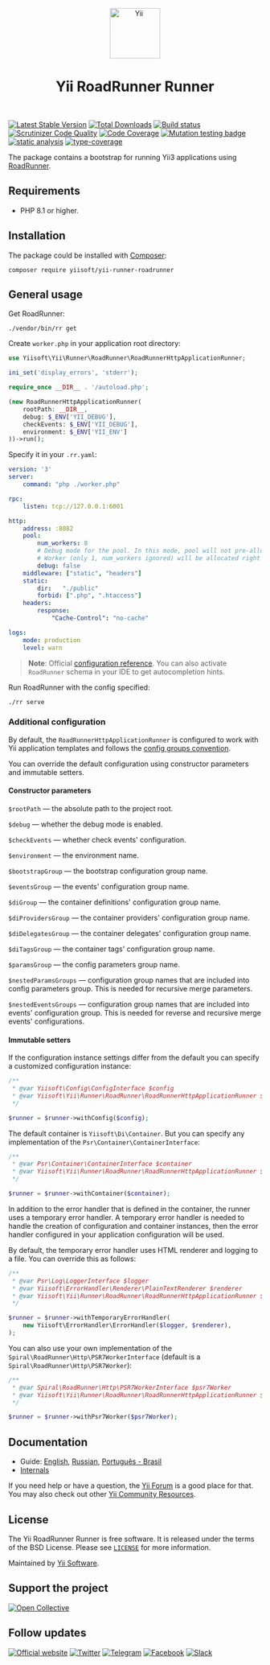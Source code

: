 <p align="center">
    <a href="https://github.com/yiisoft" target="_blank">
        <img src="https://yiisoft.github.io/docs/images/yii_logo.svg" height="100px" alt="Yii">
    </a>
    <h1 align="center">Yii RoadRunner Runner</h1>
    <br>
</p>

[![Latest Stable Version](https://poser.pugx.org/yiisoft/yii-runner-roadrunner/v/stable.png)](https://packagist.org/packages/yiisoft/yii-runner-roadrunner)
[![Total Downloads](https://poser.pugx.org/yiisoft/yii-runner-roadrunner/downloads.png)](https://packagist.org/packages/yiisoft/yii-runner-roadrunner)
[![Build status](https://github.com/yiisoft/yii-runner-roadrunner/workflows/build/badge.svg)](https://github.com/yiisoft/yii-runner-roadrunner/actions?query=workflow%3Abuild)
[![Scrutinizer Code Quality](https://scrutinizer-ci.com/g/yiisoft/yii-runner-roadrunner/badges/quality-score.png?b=master)](https://scrutinizer-ci.com/g/yiisoft/yii-runner-roadrunner/?branch=master)
[![Code Coverage](https://scrutinizer-ci.com/g/yiisoft/yii-runner-roadrunner/badges/coverage.png?b=master)](https://scrutinizer-ci.com/g/yiisoft/yii-runner-roadrunner/?branch=master)
[![Mutation testing badge](https://img.shields.io/endpoint?style=flat&url=https%3A%2F%2Fbadge-api.stryker-mutator.io%2Fgithub.com%2Fyiisoft%2Fyii-runner-roadrunner%2Fmaster)](https://dashboard.stryker-mutator.io/reports/github.com/yiisoft/yii-runner-roadrunner/master)
[![static analysis](https://github.com/yiisoft/yii-runner-roadrunner/workflows/static%20analysis/badge.svg)](https://github.com/yiisoft/yii-runner-roadrunner/actions?query=workflow%3A%22static+analysis%22)
[![type-coverage](https://shepherd.dev/github/yiisoft/yii-runner-roadrunner/coverage.svg)](https://shepherd.dev/github/yiisoft/yii-runner-roadrunner)

The package contains a bootstrap for running Yii3 applications using [RoadRunner](https://roadrunner.dev/).

## Requirements

- PHP 8.1 or higher.

## Installation

The package could be installed with [Composer](https://getcomposer.org):

```shell
composer require yiisoft/yii-runner-roadrunner
```

## General usage

Get RoadRunner:

```shell
./vendor/bin/rr get
```

Create `worker.php` in your application root directory:

```php
use Yiisoft\Yii\Runner\RoadRunner\RoadRunnerHttpApplicationRunner;

ini_set('display_errors', 'stderr');

require_once __DIR__ . '/autoload.php';

(new RoadRunnerHttpApplicationRunner(
    rootPath: __DIR__, 
    debug: $_ENV['YII_DEBUG'], 
    checkEvents: $_ENV['YII_DEBUG'], 
    environment: $_ENV['YII_ENV']
))->run();
```

Specify it in your `.rr.yaml`:

```yaml
version: '3'
server:
    command: "php ./worker.php"

rpc:
    listen: tcp://127.0.0.1:6001

http:
    address: :8082
    pool:
        num_workers: 8
        # Debug mode for the pool. In this mode, pool will not pre-allocate the worker.
        # Worker (only 1, num_workers ignored) will be allocated right after the request arrived.
        debug: false
    middleware: ["static", "headers"]
    static:
        dir:   "./public"
        forbid: [".php", ".htaccess"]
    headers:
        response:
            "Cache-Control": "no-cache"

logs:
    mode: production
    level: warn
```

> **Note**:
> Official [configuration reference](https://roadrunner.dev/docs/intro-config/). You can also activate `RoadRunner`
> schema in your IDE to get autocompletion hints.

Run RoadRunner with the config specified:

```shell
./rr serve
```

### Additional configuration

By default, the `RoadRunnerHttpApplicationRunner` is configured to work with Yii application templates and follows the
[config groups convention](https://github.com/yiisoft/docs/blob/master/022-config-groups.md).

You can override the default configuration using constructor parameters and immutable setters.

#### Constructor parameters

`$rootPath` — the absolute path to the project root.

`$debug` — whether the debug mode is enabled.

`$checkEvents` — whether check events' configuration.

`$environment` — the environment name.

`$bootstrapGroup` — the bootstrap configuration group name.

`$eventsGroup` — the events' configuration group name.

`$diGroup` — the container definitions' configuration group name.

`$diProvidersGroup` — the container providers' configuration group name.

`$diDelegatesGroup` — the container delegates' configuration group name.

`$diTagsGroup` — the container tags' configuration group name.

`$paramsGroup` — the config parameters group name.

`$nestedParamsGroups` — configuration group names that are included into config parameters group. This is needed for
recursive merge parameters.

`$nestedEventsGroups` — configuration group names that are included into events' configuration group. This is needed for
reverse and recursive merge events' configurations.

#### Immutable setters

If the configuration instance settings differ from the default you can specify a customized configuration instance:

```php
/**
 * @var Yiisoft\Config\ConfigInterface $config
 * @var Yiisoft\Yii\Runner\RoadRunner\RoadRunnerHttpApplicationRunner $runner
 */

$runner = $runner->withConfig($config);
```

The default container is `Yiisoft\Di\Container`. But you can specify any implementation
of the `Psr\Container\ContainerInterface`:

```php
/**
 * @var Psr\Container\ContainerInterface $container
 * @var Yiisoft\Yii\Runner\RoadRunner\RoadRunnerHttpApplicationRunner $runner
 */

$runner = $runner->withContainer($container);
```

In addition to the error handler that is defined in the container, the runner uses a temporary error handler.
A temporary error handler is needed to handle the creation of configuration and container instances,
then the error handler configured in your application configuration will be used.

By default, the temporary error handler uses HTML renderer and logging to a file. You can override this as follows:

```php
/**
 * @var Psr\Log\LoggerInterface $logger
 * @var Yiisoft\ErrorHandler\Renderer\PlainTextRenderer $renderer
 * @var Yiisoft\Yii\Runner\RoadRunner\RoadRunnerHttpApplicationRunner $runner
 */

$runner = $runner->withTemporaryErrorHandler(
    new Yiisoft\ErrorHandler\ErrorHandler($logger, $renderer),
);
```

You can also use your own implementation of the `Spiral\RoadRunner\Http\PSR7WorkerInterface`
(default is a `Spiral\RoadRunner\Http\PSR7Worker`):

```php
/**
 * @var Spiral\RoadRunner\Http\PSR7WorkerInterface $psr7Worker
 * @var Yiisoft\Yii\Runner\RoadRunner\RoadRunnerHttpApplicationRunner $runner
 */

$runner = $runner->withPsr7Worker($psr7Worker);
```

## Documentation

- Guide: [English](docs/guide/en/README.md), [Russian](docs/guide/ru/README.md), [Português - Brasil](docs/guide/pt-BR/README.md)
- [Internals](docs/internals.md)

If you need help or have a question, the [Yii Forum](https://forum.yiiframework.com/c/yii-3-0/63) is a good place for
that. You may also check out other [Yii Community Resources](https://www.yiiframework.com/community).

## License

The Yii RoadRunner Runner is free software. It is released under the terms of the BSD License.
Please see [`LICENSE`](./LICENSE.md) for more information.

Maintained by [Yii Software](https://www.yiiframework.com/).

## Support the project

[![Open Collective](https://img.shields.io/badge/Open%20Collective-sponsor-7eadf1?logo=open%20collective&logoColor=7eadf1&labelColor=555555)](https://opencollective.com/yiisoft)

## Follow updates

[![Official website](https://img.shields.io/badge/Powered_by-Yii_Framework-green.svg?style=flat)](https://www.yiiframework.com/)
[![Twitter](https://img.shields.io/badge/twitter-follow-1DA1F2?logo=twitter&logoColor=1DA1F2&labelColor=555555?style=flat)](https://twitter.com/yiiframework)
[![Telegram](https://img.shields.io/badge/telegram-join-1DA1F2?style=flat&logo=telegram)](https://t.me/yii3en)
[![Facebook](https://img.shields.io/badge/facebook-join-1DA1F2?style=flat&logo=facebook&logoColor=ffffff)](https://www.facebook.com/groups/yiitalk)
[![Slack](https://img.shields.io/badge/slack-join-1DA1F2?style=flat&logo=slack)](https://yiiframework.com/go/slack)
